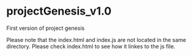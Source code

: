 # projectGenesis_v1.0
First version of project genesis


Please note that the index.html and index.js are not located in the same directory. Please check index.html to see how it linkes to the js file. 
